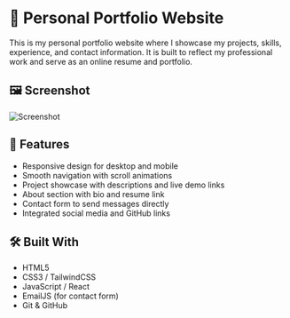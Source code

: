 # 💼 Personal Portfolio Website

This is my personal portfolio website where I showcase my projects, skills, experience, and contact information. It is built to reflect my professional work and serve as an online resume and portfolio.

## 🖼️ Screenshot

![Screenshot](assets/screenshot.png)

## 🚀 Features

- Responsive design for desktop and mobile
- Smooth navigation with scroll animations
- Project showcase with descriptions and live demo links
- About section with bio and resume link
- Contact form to send messages directly
- Integrated social media and GitHub links

## 🛠️ Built With

- HTML5
- CSS3 / TailwindCSS
- JavaScript / React
- EmailJS (for contact form)
- Git & GitHub

